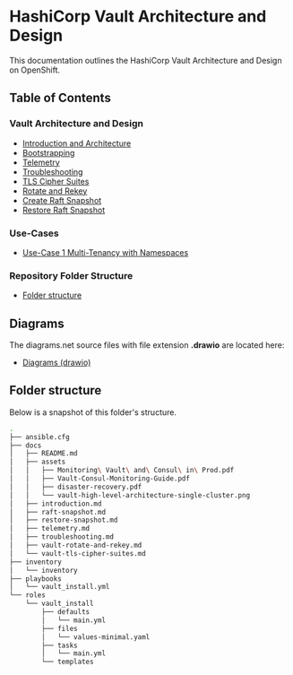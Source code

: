 # HashiCorp Vault Architecture and Design <!-- omit in toc -->

This documentation outlines the HashiCorp Vault Architecture and Design on OpenShift.

## Table of Contents <!-- omit in toc -->

### Vault Architecture and Design

- [Introduction and Architecture](./introduction.md)
- [Bootstrapping](./bootstrapping.md)
- [Telemetry](./telemetry.md)
- [Troubleshooting](./troubleshooting.md)
- [TLS Cipher Suites](./vault-tls-cipher-suites.md)
- [Rotate and Rekey](./vault-rotate-and-rekey.md)
- [Create Raft Snapshot](./raft-snapshot.md)
- [Restore Raft Snapshot](./restore-snapshot.md)

### Use-Cases

- [Use-Case 1 Multi-Tenancy with Namespaces](./vault-use-case-1-multi-tenancy.md)

### Repository Folder Structure

- [Folder structure](#folder-structure)

## Diagrams

The diagrams.net source files with file extension **.drawio** are located here:

- [Diagrams (drawio)](./assets/drawio/)

## Folder structure

Below is a snapshot of this folder's structure.

```bash
.
├── ansible.cfg
├── docs
│   ├── README.md
│   ├── assets
│   │   ├── Monitoring\ Vault\ and\ Consul\ in\ Prod.pdf
│   │   ├── Vault-Consul-Monitoring-Guide.pdf
│   │   ├── disaster-recovery.pdf
│   │   └── vault-high-level-architecture-single-cluster.png
│   ├── introduction.md
│   ├── raft-snapshot.md
│   ├── restore-snapshot.md
│   ├── telemetry.md
│   ├── troubleshooting.md
│   ├── vault-rotate-and-rekey.md
│   └── vault-tls-cipher-suites.md
├── inventory
│   └── inventory
├── playbooks
│   └── vault_install.yml
└── roles
    └── vault_install
        ├── defaults
        │   └── main.yml
        ├── files
        │   └── values-minimal.yaml
        ├── tasks
        │   └── main.yml
        └── templates
```
